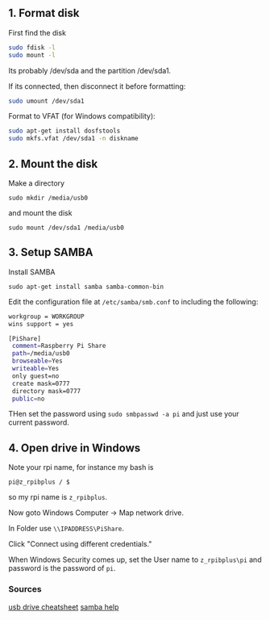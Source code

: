 

## 1. Format disk

First find the disk

```bash
sudo fdisk -l
sudo mount -l
```

Its probably /dev/sda and the partition /dev/sda1. 

If its connected, then disconnect it before formatting:

```bash
sudo umount /dev/sda1
```

Format to VFAT (for Windows compatibility):

```bash
sudo apt-get install dosfstools
sudo mkfs.vfat /dev/sda1 -n diskname
```


## 2. Mount the disk

Make a directory

```
sudo mkdir /media/usb0
```

and mount the disk

```
sudo mount /dev/sda1 /media/usb0
```

## 3. Setup SAMBA

Install SAMBA 

```
sudo apt-get install samba samba-common-bin
```

Edit the configuration file at ```/etc/samba/smb.conf``` to including the following:

```bash
workgroup = WORKGROUP
wins support = yes

[PiShare]
 comment=Raspberry Pi Share
 path=/media/usb0
 browseable=Yes
 writeable=Yes
 only guest=no
 create mask=0777
 directory mask=0777
 public=no
```

THen set the password using ```sudo smbpasswd -a pi``` and just use your current password.



## 4. Open drive in Windows

Note your rpi name, for instance my bash is

```
pi@z_rpibplus / $ 
```
so my rpi name is ```z_rpibplus```.

Now goto Windows Computer -> Map network drive.

In Folder use ```\\IPADDRESS\PiShare```.

Click "Connect using different credentials."

When Windows Security comes up, set the User name to ```z_rpibplus\pi``` and password is the password of ```pi```.

### Sources

[usb drive cheatsheet](https://www.raspberrypi.org/forums/viewtopic.php?t=38429)
[samba help](http://raspberrypihq.com/how-to-share-a-folder-with-a-windows-computer-from-a-raspberry-pi/)
